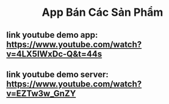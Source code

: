 <h1 align="center">App Bán Các Sản Phẩm</h1>

## link youtube demo app: https://www.youtube.com/watch?v=4LX5IWxDc-Q&t=44s
## link youtube demo server: https://www.youtube.com/watch?v=EZTw3w_GnZY

